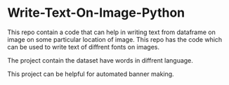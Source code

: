 # Write-Text-On-Image-Python
This repo contain a code that can help in writing text from dataframe on image on some particular location of image.
This repo has the code which can be used to write text of diffrent fonts on images. 

The project contain the dataset have words in diffrent language.


This project can be helpful for automated banner making.

